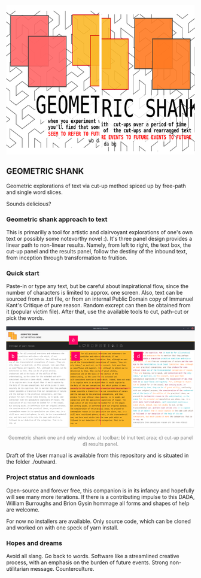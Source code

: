 <p align="center">
  <img width="560" height="400" src="./static/splash.svg">
</p>

## GEOMETRIC SHANK

Geometric explorations of text via cut-up method spiced up by free-path and single word slices. 

Sounds delicious?

### Geometric shank approach to text

This is primarilly a tool for artistic and clairvoyant explorations of one's own text or possibly some notevorthy novel :). It's three panel design provides a linear path to non-linear results. Namely, from left to right, the text box, the cut-up panel and the results panel, follow the destiny of the inbound text, from inception through transformation to fruition.

### Quick start

Paste-in or type any text, but be careful about inspirational flow, since the number of characters is limited to approx. one screen. Also, text can be sourced from a .txt file, or from an internal Public Domain copy of Immanuel Kant's Critique of pure reason. Random excrept can then be  obtained from it (popular victim file). After that, use the available tools to cut, path-cut or pick the words.

<p align='center'>
  <img src="./outward/geometricshank.png" alt="my alt text"/>
</p>
<p align='center'>
  <span style="font-size: 0.9em; color: grey;">Geometric shank one and only window. a) toolbar; b) inut text area; c) cut-up panel d) results panel.</span>
</p>

Draft of the User manual is available from this repository and is situated in the folder ./outward.

### Project status and downloads

Open-source and forever free, this companion is in its infancy and hopefully will see many more iterations. If there is a contributing impulse to this DADA, William Burroughs and Brion Gysin hommage all forms and shapes of help are welcome.

For now no installers are available. Only source code, which can be cloned and worked on with one speck of yarn install.

### Hopes and dreams

Avoid all slang. Go back to words. Software like a streamlined creative process, with an emphasis on the burden of future events. Strong non-utilitarian message. Counterculture.